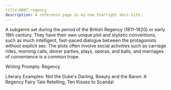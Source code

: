 ```yaml
---
title:0807.regency
description: A reference page in my new Starlight docs site.
---
```

A subgenre set during the period of the British Regency (1811–1820) or early 19th century. 
They have their own unique plot and stylistic conventions, 
such as much intelligent, fast-paced dialogue between the protagonists without explicit sex. 
The plots often involve social activities such as carriage rides, 
morning calls, dinner parties, plays, operas, and balls, 
and marriages of convenience is a common trope. 

Writing Prompts: Regency 

Literary Examples: Not the Duke's Darling, 
Beauty and the Baron: A Regency Fairy Tale Retelling, 
Ten Kisses to Scandal
